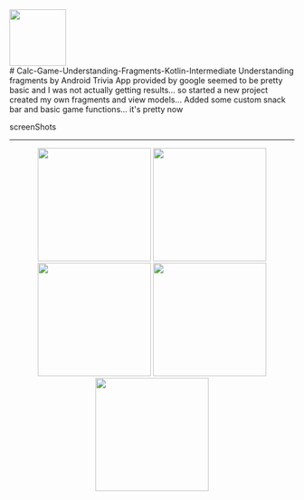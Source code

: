 <div><img src="/screenshots/ic_launcher-playstore.png" width="100px"</img></div>
# Calc-Game-Understanding-Fragments-Kotlin-Intermediate
Understanding fragments by Android Trivia App provided by google seemed to be pretty basic and I was not actually getting results... so started a new project created my own fragments and view models... Added some custom snack bar and basic game functions... it's pretty now

screenShots
<hr>
<div align="center">
  <img src="/screenshots/1" width="200px"</img>
  <img src="/screenshots/2" width="200px"</img>
  <img src="/screenshots/3" width="200px"</img>
  <img src="/screenshots/4" width="200px"</img>
  <img src="/screenshots/5" width="200px"</img>
</div>
